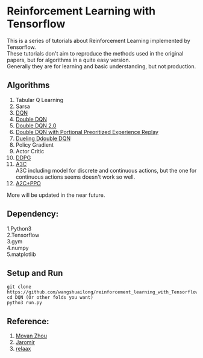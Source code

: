 # Reinforcement Learning with Tensorflow
This is a series of tutorials about Reinforcement Learning implemented by Tensorflow.  
These tutorials don't aim to reproduce the methods used in the original papers, but for algorithms in a quite easy version.  
Generally they are for learning and basic understanding, but not production.

## Algorithms
1. Tabular Q Learning
2. Sarsa
3. [DQN](https://arxiv.org/abs/1312.5602)  
4. [Double DQN](https://www.nature.com/nature/journal/v518/n7540/pdf/nature14236.pdf)  
5. [Double DQN 2.0](https://arxiv.org/abs/1509.06461) 
6. [Double DQN with Portional Preoritized Experience Replay](https://arxiv.org/abs/1511.05952)
7. [Dueling Ddouble DQN](https://arxiv.org/abs/1511.06581)
8. Policy Gradient
9. Actor Critic
10. [DDPG](https://arxiv.org/abs/1509.02971)
11. [A3C](https://arxiv.org/abs/1602.01783)  
   A3C including model for discrete and continuous actions, but the one for continuous actions seems doesn't work so well.
12. [A2C+PPO](https://arxiv.org/abs/1707.06347)


More will be updated in the near future.   

## Dependency:  
1.Python3  
2.Tensorflow  
3.gym  
4.numpy  
5.matplotlib

## Setup and Run

    git clone https://github.com/wangshuailong/reinforcement_learning_with_Tensorflow.git  
    cd DQN (Or other folds you want)  
    pytho3 run.py  


## Reference:
1. [Movan Zhou]( https://github.com/MorvanZhou/Reinforcement-learning-with-tensorflow)
2. [Jaromír]( https://github.com/jaara/AI-blog)  
3. [relaax]( https://github.com/deeplearninc/relaax)